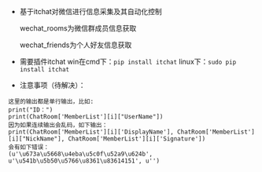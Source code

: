 - 基于itchat对微信进行信息采集及其自动化控制

  wechat_rooms为微信群成员信息获取

  wechat_friends为个人好友信息获取

- 需要插件itchat
  win在cmd下：`pip install itchat`
  linux下：`sudo pip install itchat`

- 注意事项（待解决）：

```
这里的输出都是单行输出，比如:
print("ID：")
print(ChatRoom['MemberList'][i]["UserName"])
因为如果连续输出会乱码，如下输出：
print(ChatRoom['MemberList'][i]['DisplayName'], ChatRoom['MemberList'][i]["NickName"], ChatRoom['MemberList'][i]['Signature'])
会有如下错误：
(u'\u673a\u5668\u4eba\u5c0f\u52a9\u624b', u'\u541b\u5b50\u5766\u8361\u83614151', u'')
```
